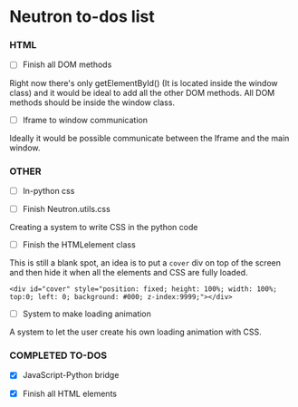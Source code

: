 
# Neutron to-dos list

### HTML

- [ ] Finish all DOM methods

Right now there's only getElementById() (It is located inside the window class) and it would be ideal to add all the other DOM methods. All DOM methods should be inside the window class.
- [ ] Iframe to window communication

Ideally it would be possible communicate between the Iframe and the main window.
### OTHER
- [ ] In-python css 

- [ ] Finish Neutron.utils.css 

Creating a system to write CSS in the python code
- [ ] Finish the HTMLelement class

This is still a blank spot, an idea is to put a `cover`  div on top of the screen and then hide it when all the elements and CSS are fully loaded.

    <div id="cover" style="position: fixed; height: 100%; width: 100%; top:0; left: 0; background: #000; z-index:9999;"></div>

- [ ] System to make loading animation

A system to let the user create his own loading animation with CSS.

### COMPLETED TO-DOS
- [x] JavaScript-Python bridge
- [x] Finish all HTML elements

